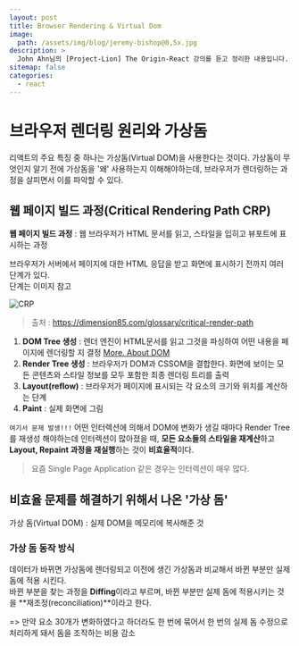 ```yaml
---
layout: post
title: Browser Rendering & Virtual Dom
image:
  path: /assets/img/blog/jeremy-bishop@0,5x.jpg
description: >
  John Ahn님의 [Project-Lion] The Origin-React 강의를 듣고 정리한 내용입니다.
sitemap: false
categories:
  - react
---
```


# 브라우저 렌더링 원리와 가상돔
리액트의 주요 특징 중 하나는 가상돔(Virtual DOM)을 사용한다는 것이다.
가상돔이 무엇인지 알기 전에 가상돔을 '왜' 사용하는지 이해해야하는데, 브라우저가 렌더링하는 과정을 살피면서 이를 파악할 수 있다.

## 웹 페이지 빌드 과정(Critical Rendering Path CRP)

**웹 페이지 빌드 과정** : 웹 브라우저가 HTML 문서를 읽고, 스타일을 입히고 뷰포트에 표시하는 과정  

브라우저가 서버에서 페이지에 대한 HTML 응답을 받고 화면에 표시하기 전까지 여러 단계가 있다.  
단계는 이미지 참고

![CRP](https://dimension85.com/images/critical-render-path-large.jpg)
> 출처 : https://dimension85.com/glossary/critical-render-path

1. **DOM Tree 생성** : 렌더 엔진이 HTML문서를 읽고 그것을 파싱하여 어떤 내용을 페이지에 렌더링할 지 결정 [More. About DOM](https://poiemaweb.com/js-dom)
2. **Render Tree 생성** : 브라우저가 DOM과 CSSOM을 결합한다. 화면에 보이는 모든 콘텐츠와 스타일 정보를 모두 포함한 최종 렌더링 트리를 출력
3. **Layout(reflow)** : 브라우저가 페이지에 표시되는 각 요소의 크기와 위치를 계산하는 단계
4. **Paint** : 실제 화면에 그림

`여기서 문제 발생!!!`
어떤 인터렉션에 의해서 DOM에 변화가 생길 때마다 Render Tree를 재생성 해야하는데 인터렉션이 많아졌을 때, **모든 요소들의 스타일을 재계산**하고 **Layout, Repaint 과정을 재실행**하는 것이 **비효율적**이다.  
> 요즘 Single Page Application 같은 경우는 인터렉션이 매우 많다.

## 비효율 문제를 해결하기 위해서 나온 '가상 돔'
가상 돔(Virtual DOM) : 실제 DOM을 메모리에 복사해준 것

### 가상 돔 동작 방식
데이터가 바뀌면 가상돔에 렌더링되고 이전에 생긴 가상돔과 비교해서 바뀐 부분만 실제 돔에 적용 시킨다.  
바뀐 부분을 찾는 과정을 **Diffing**이라고 부르며, 바뀐 부분만 실제 돔에 적용시키는 것을 **재조정(reconciliation)**이라고 한다.

=> 만약 요소 30개가 변화하였다고 하더라도 한 번에 묶어서 한 번의 실제 돔 수정으로 처리하게 돼서 돔을 조작하는 비용 감소  
